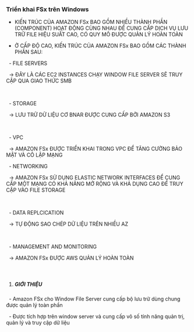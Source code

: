### Triển khai FSx trên Windows



* KIẾN TRÚC CỦA AMAZON FSx BAO GỒM NHIỀU THÀNH PHẦN (COMPONENT) HOẠT ĐỘNG CÙNG NHAU ĐỂ CUNG CẤP DỊCH VỤ LƯU TRỮ FILE HIỆU SUẤT CAO, CÓ QUY MÔ ĐƯỢC QUẢN LÝ HOÀN TOÀN



* Ở CẤP ĐỘ CAO, KIẾN TRÚC CỦA AMAZON FSx BAO GỒM CÁC THÀNH PHẦN SAU:

&nbsp;	- FILE SERVERS 

&nbsp;		-> ĐÂY LÀ CÁC EC2 INSTANCES CHẠY WINDOW FILE SERVER SẼ TRUY CẬP QUA GIAO THỨC SMB

&nbsp;	

&nbsp;	- STORAGE

&nbsp;		-> LƯU TRỮ DỮ LIỆU CƠ BNAR ĐƯỢC CUNG CẤP BỞI AMAZON S3

&nbsp;	

&nbsp;	- VPC

&nbsp;		-> AMAZON FSx ĐƯỢC TRIỂN KHAI TRONG VPC ĐỂ TĂNG CƯỜNG BẢO MẬT VÀ CÔ LẬP MẠNG



&nbsp;	- NETWORKING

&nbsp;		-> AMAZON FSx SỬ DỤNG ELASTIC NETWORK INTERFACES ĐỂ CUNG CẤP MỘT MẠNG CÓ KHẢ NĂNG MỞ RỘNG VÀ KHẢ DỤNG CAO ĐỂ TRUY CẬP VÀO FILE STORAGE

&nbsp;	

&nbsp;	- DATA REPLCICATION

&nbsp;		-> TỰ ĐỘNG SAO CHÉP DỮ LIỆU TRÊN NHIỀU AZ

&nbsp;	

&nbsp;	- MANAGEMENT AND MONITORING

&nbsp;		-> AMAZON FSx ĐƯỢC AWS QUẢN LÝ HOÀN TOÀN



&nbsp;	

##### 

1. ##### GIỚI THIỆU

&nbsp;	- Amazon FSx cho Window File Server cung cấp bộ lưu trữ dùng chung được quản lý toàn phần

&nbsp;	- Được tích hợp trên window server và cung cấp vô số tính năng quản trị, quản lý và truy cập dữ liệu





